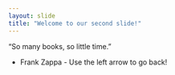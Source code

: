 ```yaml
---
layout: slide
title: "Welcome to our second slide!"
---
```

“So many books, so little time.”
- Frank Zappa -
Use the left arrow to go back!